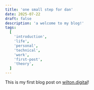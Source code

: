 ```yaml
---
title: 'one small step for dan'
date: 2025-07-22
draft: false
description: 'a welcome to my blog!'
tags:
  [
    'introduction',
    'life',
    'personal',
    'technical',
    'work',
    'first-post',
    'theory',
  ]
---
```


This is my first blog post on [wilton.digital](https://wilton.digital/)!

